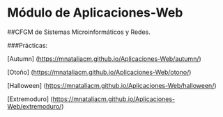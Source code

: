 # Módulo de Aplicaciones-Web
##CFGM de Sistemas Microinformáticos y Redes.

###Prácticas:

[Autumn] (https://mnataliacm.github.io/Aplicaciones-Web/autumn/)

[Otoño] (https://mnataliacm.github.io/Aplicaciones-Web/otono/)

[Halloween] (https://mnataliacm.github.io/Aplicaciones-Web/halloween/)

[Extremoduro] (https://mnataliacm.github.io/Aplicaciones-Web/extremoduro/)
